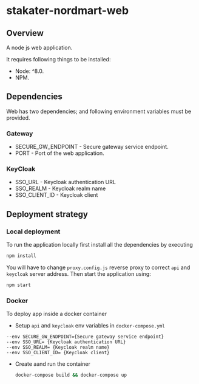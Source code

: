 
# stakater-nordmart-web

## Overview

A node js web application.

It requires following things to be installed:

* Node: ^8.0.
* NPM.

## Dependencies

Web has two dependencies; and following environment variables must be provided.

### Gateway

* SECURE_GW_ENDPOINT - Secure gateway service endpoint.
* PORT - Port of the web application.

### KeyCloak

* SSO_URL - Keycloak authentication URL
* SSO_REALM - Keycloak realm name
* SSO_CLIENT_ID - Keycloak client

## Deployment strategy

### Local deployment

To run the application locally first install all the dependencies by executing

```bash
npm install
```

You will have to change ```proxy.config.js``` reverse proxy to correct ```api``` and ```keycloak``` server address.
Then start the application using:

```bash
npm start
```

### Docker

To deploy app inside a docker container
* Setup ```api``` and ```keycloak``` env variables in ```docker-compose.yml```
```
--env SECURE_GW_ENDPOINT={Secure gateway service endpoint}
--env SSO_URL= {Keycloak authentication URL}
--env SSO_REALM= {Keycloak realm name}
--env SSO_CLIENT_ID= {Keycloak client}
```
* Create aand run the container

  ```bash
  docker-compose build && docker-compose up
  ```
  
